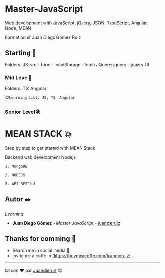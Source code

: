 # Master-JavaScript

Web development with JavaScript, jQuery, JSON, TypeScript, Angular, Node, MEAN

Formation of Juan Diego Gómez Ruiz

## Starting 🚀

Folders:
JS: src - form - localStorage - fetch
JQuery: jquery - jquery UI

### Mid Level🔧

Folders:
TS:
Angular:

```
📋Learning List: JS, TS, Angular
```

### Senior Level🛠️

# MEAN STACK 💥

Step by step to get started with MEAN Stack

Backend web development Nodejs

```
1. MongoDB
```
```
2. NODEJS
```
```
3. API RESTful
```
## Autor ✒️

_Learning_

* **Juan Diego Gómez** - *Master JavaScript* - [juandieruiz](https://github.com/juandieruiz)

## Thanks for comming 🎁

* Search me in social media 📢
* Invite me a coffe in (https://buymeacoffe.com/juandieruiz) . 



---
⌨️ con ❤️ por [Juandieruiz](https://github.com/Juandieruiz) 😊
